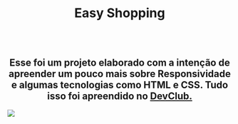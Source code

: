 <h1 align="center"> Easy Shopping </h1>
<br/>
<br/>

<h2 align="center"> Esse foi um projeto  elaborado com a intenção de apreender 
  um pouco mais sobre Responsividade e algumas tecnologias como  HTML e  CSS. 
  Tudo isso foi apreendido no <a href="https://plataforma.devclub.com.br/area/produto/item/260208">DevClub. </a> </h2>

<img src="https://github.com/FelipeRaniere/easy-shopping/blob/master/phone-desktop.JPG?raw=true" /> 
